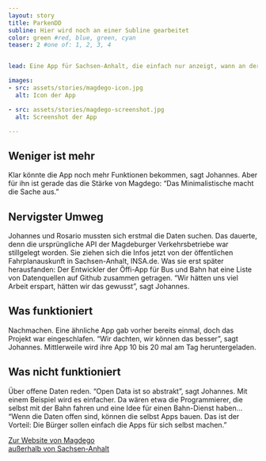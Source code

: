 ```yaml
---
layout: story
title: ParkenDD 
subline: Hier wird noch an einer Subline gearbeitet
color: green #red, blue, green, cyan
teaser: 2 #one of: 1, 2, 3, 4 


lead: Eine App für Sachsen-Anhalt, die einfach nur anzeigt, wann an der nächsten Haltestelle die nächste Bahn kommt. Wer vor Ort wohnt, weiß schließlich oft schon, wo er hinwill. „Wir wollten keinen Schnickschnack, wir wollten nur die Abfahrtszeiten haben", sagt Johannes Filter. Entstanden ist MagdeGo, die Johannes gemeinsam mit Rosario Raulin programmiert hat. [Anfang 2015](http://#) waren Web-App und iOS-App fertig.

images:
- src: assets/stories/magdego-icon.jpg
  alt: Icon der App

- src: assets/stories/magdego-screenshot.jpg
  alt: Screenshot der App

---
```


## Weniger ist mehr
Klar könnte die App noch mehr Funktionen bekommen, sagt Johannes. Aber für ihn ist gerade das die Stärke von Magdego: “Das Minimalistische macht die Sache aus.”

## Nervigster Umweg 
Johannes und Rosario mussten sich erstmal die Daten suchen. Das dauerte, denn die ursprüngliche API der Magdeburger Verkehrsbetriebe war stillgelegt worden. Sie ziehen sich die Infos jetzt von der öffentlichen Fahrplanauskunft in Sachsen-Anhalt, INSA.de. Was sie erst später herausfanden: Der Entwickler der Öffi-App für Bus und Bahn hat eine Liste von Datenquellen auf Github zusammen getragen. “Wir hätten uns viel Arbeit erspart, hätten wir das gewusst”, sagt Johannes.

## Was funktioniert
Nachmachen. Eine ähnliche App gab vorher bereits einmal, doch das Projekt war eingeschlafen. “Wir dachten, wir können das besser”, sagt Johannes. Mittlerweile wird ihre App 10 bis 20 mal am Tag heruntergeladen.

## Was nicht funktioniert 
Über offene Daten reden. “Open Data ist so abstrakt”, sagt Johannes. Mit einem Beispiel wird es einfacher. Da wären etwa die Programmierer, die selbst mit der Bahn fahren und eine Idee für einen Bahn-Dienst haben… “Wenn die Daten offen sind, können die selbst Apps bauen. Das ist der Vorteil: Die Bürger sollen einfach die Apps für sich selbst machen.”

[Zur Website von Magdego](http://magdego.de)  
[außerhalb von Sachsen-Anhalt](http://magdego.de/demo)